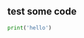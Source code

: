 ## test some code
```python
print('hello')
```
<!--stackedit_data:
eyJoaXN0b3J5IjpbLTEzMzIwODc3LC0xNDMzNzQyMTI2XX0=
-->